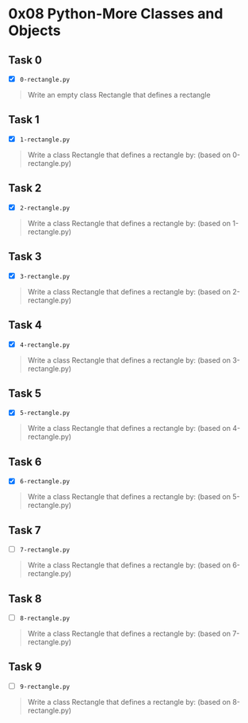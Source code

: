 # 0x08 Python-More Classes and Objects

## Task 0
- [x] `0-rectangle.py`
> Write an empty class Rectangle that defines a rectangle

## Task 1
- [x] `1-rectangle.py`
> Write a class Rectangle that defines a rectangle by: (based on 0-rectangle.py)

## Task 2
- [x] `2-rectangle.py`
> Write a class Rectangle that defines a rectangle by: (based on 1-rectangle.py)

## Task 3
- [x] `3-rectangle.py`
> Write a class Rectangle that defines a rectangle by: (based on 2-rectangle.py)

## Task 4
- [x] `4-rectangle.py`
> Write a class Rectangle that defines a rectangle by: (based on 3-rectangle.py)

## Task 5
- [x] `5-rectangle.py`
> Write a class Rectangle that defines a rectangle by: (based on 4-rectangle.py)

## Task 6
- [x] `6-rectangle.py`
> Write a class Rectangle that defines a rectangle by: (based on 5-rectangle.py)

## Task 7
- [ ] `7-rectangle.py`
> Write a class Rectangle that defines a rectangle by: (based on 6-rectangle.py)

## Task 8
- [ ] `8-rectangle.py`
> Write a class Rectangle that defines a rectangle by: (based on 7-rectangle.py)

## Task 9
- [ ] `9-rectangle.py`
> Write a class Rectangle that defines a rectangle by: (based on 8-rectangle.py)
